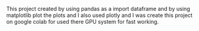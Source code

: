 This project created by using pandas as a import dataframe 
and by using matplotlib plot the plots and I also used plotly 
and I was create this project on google colab for used 
there GPU system for fast working.

